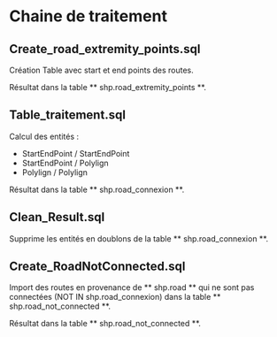 # Chaine de traitement

## Create_road_extremity_points.sql

Création Table avec start et end points des routes.

Résultat dans la table ** shp.road_extremity_points **.

## Table_traitement.sql

Calcul des entités :

- StartEndPoint / StartEndPoint
- StartEndPoint / Polylign
- Polylign / Polylign

Résultat dans la table ** shp.road_connexion **.

## Clean_Result.sql

Supprime les entités en doublons de la table ** shp.road_connexion **.

## Create_RoadNotConnected.sql

Import des routes en provenance de ** shp.road ** qui ne sont pas connectées (NOT IN shp.road_connexion) dans la table ** shp.road_not_connected **.

Résultat dans la table ** shp.road_not_connected **.

